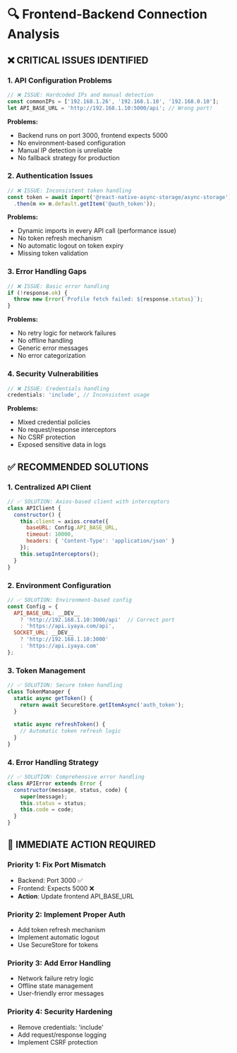 # 🔍 Frontend-Backend Connection Analysis

## ❌ **CRITICAL ISSUES IDENTIFIED**

### 1. **API Configuration Problems**
```javascript
// ❌ ISSUE: Hardcoded IPs and manual detection
const commonIPs = ['192.168.1.26', '192.168.1.10', '192.168.0.10'];
let API_BASE_URL = 'http://192.168.1.10:5000/api'; // Wrong port!
```

**Problems:**
- Backend runs on port 3000, frontend expects 5000
- No environment-based configuration
- Manual IP detection is unreliable
- No fallback strategy for production

### 2. **Authentication Issues**
```javascript
// ❌ ISSUE: Inconsistent token handling
const token = await import('@react-native-async-storage/async-storage')
  .then(m => m.default.getItem('@auth_token'));
```

**Problems:**
- Dynamic imports in every API call (performance issue)
- No token refresh mechanism
- No automatic logout on token expiry
- Missing token validation

### 3. **Error Handling Gaps**
```javascript
// ❌ ISSUE: Basic error handling
if (!response.ok) {
  throw new Error(`Profile fetch failed: ${response.status}`);
}
```

**Problems:**
- No retry logic for network failures
- No offline handling
- Generic error messages
- No error categorization

### 4. **Security Vulnerabilities**
```javascript
// ❌ ISSUE: Credentials handling
credentials: 'include', // Inconsistent usage
```

**Problems:**
- Mixed credential policies
- No request/response interceptors
- No CSRF protection
- Exposed sensitive data in logs

## ✅ **RECOMMENDED SOLUTIONS**

### 1. **Centralized API Client**
```javascript
// ✅ SOLUTION: Axios-based client with interceptors
class APIClient {
  constructor() {
    this.client = axios.create({
      baseURL: Config.API_BASE_URL,
      timeout: 10000,
      headers: { 'Content-Type': 'application/json' }
    });
    this.setupInterceptors();
  }
}
```

### 2. **Environment Configuration**
```javascript
// ✅ SOLUTION: Environment-based config
const Config = {
  API_BASE_URL: __DEV__ 
    ? 'http://192.168.1.10:3000/api'  // Correct port
    : 'https://api.iyaya.com/api',
  SOCKET_URL: __DEV__
    ? 'http://192.168.1.10:3000'
    : 'https://api.iyaya.com'
};
```

### 3. **Token Management**
```javascript
// ✅ SOLUTION: Secure token handling
class TokenManager {
  static async getToken() {
    return await SecureStore.getItemAsync('auth_token');
  }
  
  static async refreshToken() {
    // Automatic token refresh logic
  }
}
```

### 4. **Error Handling Strategy**
```javascript
// ✅ SOLUTION: Comprehensive error handling
class APIError extends Error {
  constructor(message, status, code) {
    super(message);
    this.status = status;
    this.code = code;
  }
}
```

## 🚨 **IMMEDIATE ACTION REQUIRED**

### Priority 1: Fix Port Mismatch
- Backend: Port 3000 ✅
- Frontend: Expects 5000 ❌
- **Action**: Update frontend API_BASE_URL

### Priority 2: Implement Proper Auth
- Add token refresh mechanism
- Implement automatic logout
- Use SecureStore for tokens

### Priority 3: Add Error Handling
- Network failure retry logic
- Offline state management
- User-friendly error messages

### Priority 4: Security Hardening
- Remove credentials: 'include'
- Add request/response logging
- Implement CSRF protection